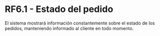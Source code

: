 # RF6.1 - Estado del pedido
El sistema mostrará información constantemente sobre el estado de los pedidos, manteniendo informado al cliente en todo momento.



